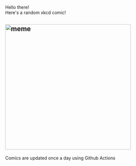 Hello there! <br>Here's a random xkcd comic!<br>
## <img src="https://imgs.xkcd.com/comics/every_majors_terrible.png" alt="meme" width="400"/><br>
Comics are updated once a day using Github Actions